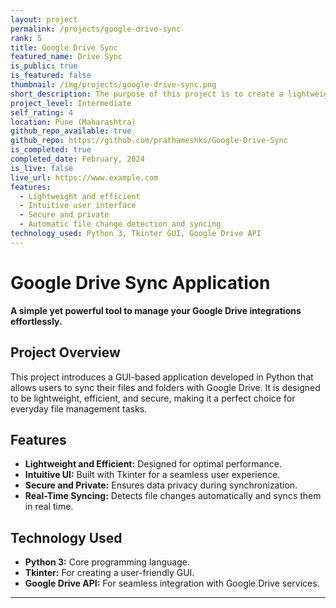 ```yaml
---
layout: project
permalink: /projects/google-drive-sync
rank: 5
title: Google Drive Sync
featured_name: Drive Sync
is_public: true
is_featured: false
thumbnail: /img/projects/google-drive-sync.png
short_description: The purpose of this project is to create a lightweight tool that allows users to sync their files and folders with Google Drive. 
project_level: Intermediate
self_rating: 4
location: Pune (Maharashtra)
github_repo_available: true
github_repo: https://github.com/prathameshks/Google-Drive-Sync
is_completed: true
completed_date: February, 2024
is_live: false
live_url: https://www.example.com
features:
  - Lightweight and efficient
  - Intuitive user interface
  - Secure and private
  - Automatic file change detection and syncing
technology_used: Python 3, Tkinter GUI, Google Drive API
---
```


# Google Drive Sync Application

**A simple yet powerful tool to manage your Google Drive integrations effortlessly.**

## Project Overview

This project introduces a GUI-based application developed in Python that allows users to sync their files and folders with Google Drive. It is designed to be lightweight, efficient, and secure, making it a perfect choice for everyday file management tasks.

## Features

- **Lightweight and Efficient:** Designed for optimal performance.
- **Intuitive UI:** Built with Tkinter for a seamless user experience.
- **Secure and Private:** Ensures data privacy during synchronization.
- **Real-Time Syncing:** Detects file changes automatically and syncs them in real time.

## Technology Used

- **Python 3:** Core programming language.
- **Tkinter:** For creating a user-friendly GUI.
- **Google Drive API:** For seamless integration with Google Drive services.

---